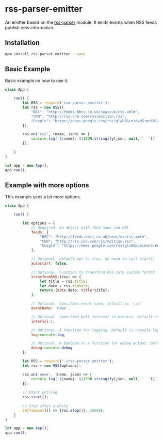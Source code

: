 # rss-parser-emitter

An emitter based on the [rss-parser](https://www.npmjs.com/package/rss-parser) module. It emits events when RSS feeds publish new information.

## Installation

````bash
npm install rss-parser-emitter --save
````

## Basic Example

Basic example on how to use it.

````javascript
class App {

    run() {
        let RSS = require('rss-parser-emitter');
        let rss = new RSS({
            "BBC": "http://feeds.bbci.co.uk/news/uk/rss.xml#",
            "CNN": "http://rss.cnn.com/rss/edition.rss",
            "Google": "https://news.google.com/rss?gl=US&ceid=US:en&hl=en-US"
        });

        rss.on('rss', (name, json) => {
            console.log(`${name}: ${JSON.stringify(json, null, '  ')}`);
        });
        
    }
}

let app = new App();
app.run();
````

## Example with more options

This example uses a bit more options.

````javascript
class App {

	run() {

		let options = {
			// Required. An object with feed name and URL
			feeds: {
                "BBC": "http://feeds.bbci.co.uk/news/uk/rss.xml#",
                "CNN": "http://rss.cnn.com/rss/edition.rss",
                "Google": "https://news.google.com/rss?gl=US&ceid=US:en&hl=en-US"
			},

			// Optional. Default set to true. No need to call start()
			autostart: false,

			// Optional. Function to transform RSS into custom format
			transformRSS:(rss) => {
                let title = rss.title;
                let date = rss.isoDate;
                return {date:date, title:title};    
            },

			// Optional. Specifies event name, default is 'rss'
			eventName: 'news',

			// Optional. Specifies poll interval in minutes. Default is 5.
			interval:1,

			// Optional. A function for logging. Default is console.log
			log:console.log,

			// Optional. A boolean or a function for debug output. Default is false. If true, console.debug is used.
			debug:console.debug
		};

		let RSS = require('./rss-parser-emitter');
		let rss = new RSS(options);

		rss.on('news', (name, json) => {
			console.log(`${name}: ${JSON.stringify(json, null, '  ')}`);
		});
		
		// Start polling
		rss.start();
		
		// Stop after a while
		setTimeout(() => {rss.stop()}, 10000);
	}
}

let app = new App();
app.run();
````
